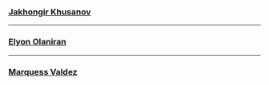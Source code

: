 ### [Jakhongir Khusanov](https://github.com/jkhusanov)

---

### [Elyon Olaniran](https://github.com/ChiefoftheOwls)

---

### [Marquess Valdez](https://github.com/MarquessV)
